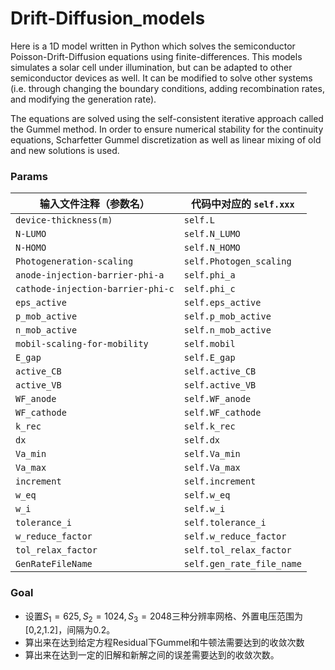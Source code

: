 # Drift-Diffusion_models

Here is a 1D model written in Python which solves the semiconductor Poisson-Drift-Diffusion equations using finite-differences. This models simulates a solar cell under illumination, but can be adapted to other semiconductor devices as well. It can be modified to solve other systems (i.e. through changing the boundary conditions, adding recombination rates, and modifying the generation rate). 

The equations are solved using the self-consistent iterative approach called the Gummel method. In order to ensure numerical stability for the continuity equations, Scharfetter Gummel discretization as well as linear mixing of old and new solutions is used. 


### Params

| 输入文件注释（参数名）                       | 代码中对应的 `self.xxx`         |
| --------------------------------- | ------------------------- |
| `device-thickness(m)`             | `self.L`                  |
| `N-LUMO`                          | `self.N_LUMO`             |
| `N-HOMO`                          | `self.N_HOMO`             |
| `Photogeneration-scaling`         | `self.Photogen_scaling`   |
| `anode-injection-barrier-phi-a`   | `self.phi_a`              |
| `cathode-injection-barrier-phi-c` | `self.phi_c`              |
| `eps_active`                      | `self.eps_active`         |
| `p_mob_active`                    | `self.p_mob_active`       |
| `n_mob_active`                    | `self.n_mob_active`       |
| `mobil-scaling-for-mobility`      | `self.mobil`              |
| `E_gap`                           | `self.E_gap`              |
| `active_CB`                       | `self.active_CB`          |
| `active_VB`                       | `self.active_VB`          |
| `WF_anode`                        | `self.WF_anode`           |
| `WF_cathode`                      | `self.WF_cathode`         |
| `k_rec`                           | `self.k_rec`              |
| `dx`                              | `self.dx`                 |
| `Va_min`                          | `self.Va_min`             |
| `Va_max`                          | `self.Va_max`             |
| `increment`                       | `self.increment`          |
| `w_eq`                            | `self.w_eq`               |
| `w_i`                             | `self.w_i`                |
| `tolerance_i`                     | `self.tolerance_i`        |
| `w_reduce_factor`                 | `self.w_reduce_factor`    |
| `tol_relax_factor`                | `self.tol_relax_factor`   |
| `GenRateFileName`                 | `self.gen_rate_file_name` |

### Goal

- 设置$S_1=625, S_2=1024,S_3=2048$三种分辨率网格、外置电压范围为[0,2,1.2]，间隔为0.2。
- 算出来在达到给定方程Residual下Gummel和牛顿法需要达到的收敛次数
- 算出来在达到一定的旧解和新解之间的误差需要达到的收敛次数。
